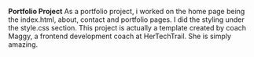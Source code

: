 **Portfolio Project**
As a portfolio project, i worked on the home page being the index.html, about, contact and portfolio pages. I did the styling under the style.css section.
This project is actually a template created by coach Maggy, a frontend development coach at HerTechTrail. She is simply amazing.
